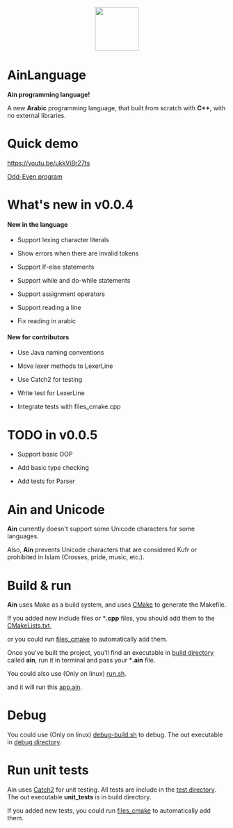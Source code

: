 
  

<p  align="center">

<img  src="https://github.com/sherifnasser/AinLanguage/assets/67873165/758c9fe3-f9fe-405f-8369-c340cf21153d"  width="100"  height="100">

</p>

  

# AinLanguage

**Ain programming language!**

  

A new **Arabic** programming language, that built from scratch with **C++**, with no external libraries.

  

# Quick demo

  

https://youtu.be/ukkViBr27ts

  

[Odd-Even program](https://youtu.be/kTKONLnWILQ)

  
  

# What's new in v0.0.4

  

#### New in the language

* Support lexing character literals

* Show errors when there are invalid tokens

* Support If-else statements

* Support while and do-while statements

* Support assignment operators

* Support reading a line

* Fix reading in arabic

#### New for contributors

* Use Java naming conventions

* Move lexer methods to LexerLine

* Use Catch2 for testing

* Write test for LexerLine

* Integrate tests with files_cmake.cpp

# TODO in v0.0.5

- Support basic OOP

- Add basic type checking

- Add tests for Parser

# Ain and Unicode
**Ain** currently doesn't support some Unicode characters for some languages.

Also, **Ain** prevents Unicode characters that  are considered Kufr or prohibited in Islam (Crosses, pride, music, etc.).

# Build & run

**Ain** uses Make as a build system, and uses [CMake](https://github.com/Kitware/CMake) to generate the Makefile.

If you added new include files or ***.cpp** files, you should add them to the [CMakeLists.txt](https://github.com/sherifnasser/AinLanguage/blob/main/CMakeLists.txt),

  

or you could run [files_cmake](https://github.com/sherifnasser/AinLanguage/blob/main/files_cmake.cpp) to automatically add them.

  

Once you've built the project, you'll find an executable in [build directory](https://github.com/sherifnasser/AinLanguage/blob/main/build/) called **ain**, run it in terminal and pass your ***.ain** file.

  

You could also use (Only on linux) [run.sh](https://github.com/sherifnasser/AinLanguage/blob/main/run.sh).

  

and it will run this [app.ain](https://github.com/sherifnasser/AinLanguage/blob/main/app.ain).

  

# Debug

You could use (Only on linux) [debug-build.sh](https://github.com/sherifnasser/AinLanguage/blob/main/debug-build.sh) to debug. The out executable in [debug directory](https://github.com/sherifnasser/AinLanguage/blob/main/debug/).

  

# Run unit tests

Ain uses [Catch2](https://github.com/catchorg/Catch2) for unit testing. All tests are include in the [test directory](https://github.com/sherifnasser/AinLanguage/blob/main/test/). The out executable **unit_tests** is in build directory.

If you added new tests, you could run [files_cmake](https://github.com/sherifnasser/AinLanguage/blob/main/files_cmake.cpp) to automatically add them.
